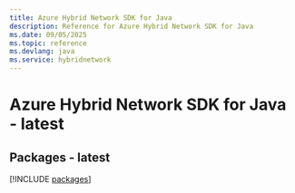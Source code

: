 ```yaml
---
title: Azure Hybrid Network SDK for Java
description: Reference for Azure Hybrid Network SDK for Java
ms.date: 09/05/2025
ms.topic: reference
ms.devlang: java
ms.service: hybridnetwork
---
```

# Azure Hybrid Network SDK for Java - latest
## Packages - latest
[!INCLUDE [packages](hybrid-network-index.md)]
